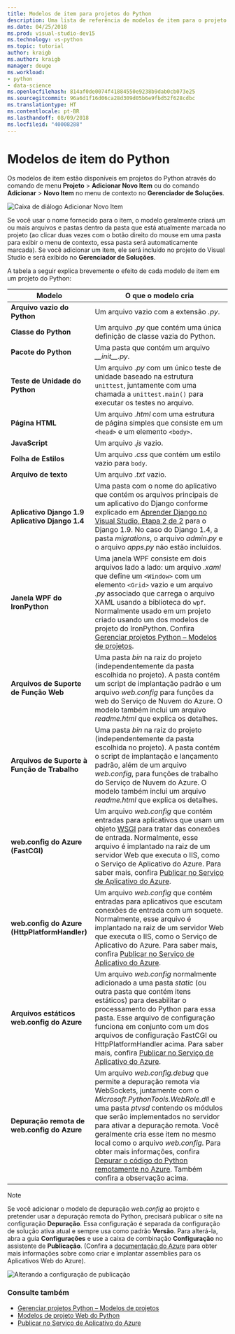 ```yaml
---
title: Modelos de item para projetos do Python
description: Uma lista de referência de modelos de item para o projeto do Python que estão disponíveis na caixa de diálogo Adicionar > Novo Item no Visual Studio.
ms.date: 04/25/2018
ms.prod: visual-studio-dev15
ms.technology: vs-python
ms.topic: tutorial
author: kraigb
ms.author: kraigb
manager: douge
ms.workload:
- python
- data-science
ms.openlocfilehash: 814af0de0074f41884550e9238b9dab0cb073e25
ms.sourcegitcommit: 96a6d1f16d06ca28d309d05b6e9fbd52f628cdbc
ms.translationtype: HT
ms.contentlocale: pt-BR
ms.lasthandoff: 08/09/2018
ms.locfileid: "40008288"
---
```

# <a name="python-item-templates"></a>Modelos de item do Python

Os modelos de item estão disponíveis em projetos do Python através do comando de menu **Projeto** > **Adicionar Novo Item** ou do comando **Adicionar** > **Novo Item** no menu de contexto no **Gerenciador de Soluções**.

![Caixa de diálogo Adicionar Novo Item](media/project-item-templates.png)

Se você usar o nome fornecido para o item, o modelo geralmente criará um ou mais arquivos e pastas dentro da pasta que está atualmente marcada no projeto (ao clicar duas vezes com o botão direito do mouse em uma pasta para exibir o menu de contexto, essa pasta será automaticamente marcada). Se você adicionar um item, ele será incluído no projeto do Visual Studio e será exibido no **Gerenciador de Soluções**.

A tabela a seguir explica brevemente o efeito de cada modelo de item em um projeto do Python:

| Modelo | O que o modelo cria |
| --- | --- |
| **Arquivo vazio do Python** | Um arquivo vazio com a extensão *.py*. |
| **Classe do Python** | Um arquivo *.py* que contém uma única definição de classe vazia do Python. |
| **Pacote do Python** | Uma pasta que contém um arquivo *\_\_init\_\_.py*. |
| **Teste de Unidade do Python** | Um arquivo *.py* com um único teste de unidade baseado na estrutura `unittest`, juntamente com uma chamada a `unittest.main()` para executar os testes no arquivo. |
| **Página HTML** | Um arquivo *.html* com uma estrutura de página simples que consiste em um `<head>` e um elemento `<body>`. |
| **JavaScript** | Um arquivo *.js* vazio. |
| **Folha de Estilos** | Um arquivo *.css* que contém um estilo vazio para `body`. |
| **Arquivo de texto** | Um arquivo *.txt* vazio. |
| **Aplicativo Django 1.9**<br/>**Aplicativo Django 1.4** | Uma pasta com o nome do aplicativo que contém os arquivos principais de um aplicativo do Django conforme explicado em [Aprender Django no Visual Studio, Etapa 2 de 2](learn-django-in-visual-studio-step-02-create-an-app.md#step-2-1-create-an-app-with-a-default-structure) para o Django 1.9. No caso do Django 1.4, a pasta *migrations*, o arquivo *admin.py* e o arquivo *apps.py* não estão incluídos. |
| **Janela WPF do IronPython** | Uma janela WPF consiste em dois arquivos lado a lado: um arquivo *.xaml* que define um `<Window>` com um elemento `<Grid>` vazio e um arquivo *.py* associado que carrega o arquivo XAML usando a biblioteca do `wpf`. Normalmente usado em um projeto criado usando um dos modelos de projeto do IronPython. Confira [Gerenciar projetos Python – Modelos de projetos](managing-python-projects-in-visual-studio.md#project-templates). |
| **Arquivos de Suporte de Função Web** | Uma pasta *bin* na raiz do projeto (independentemente da pasta escolhida no projeto). A pasta contém um script de implantação padrão e um arquivo *web.config* para funções da web do Serviço de Nuvem do Azure. O modelo também inclui um arquivo *readme.html* que explica os detalhes. |
| **Arquivos de Suporte à Função de Trabalho** | Uma pasta *bin* na raiz do projeto (independentemente da pasta escolhida no projeto). A pasta contém o script de implantação e lançamento padrão, além de um arquivo *web.config*, para funções de trabalho do Serviço de Nuvem do Azure. O modelo também inclui um arquivo *readme.html* que explica os detalhes. |
| **web.config do Azure (FastCGI)** | Um arquivo *web.config* que contém entradas para aplicativos que usam um objeto [WSGI](https://wsgi.readthedocs.io/en/latest/) para tratar das conexões de entrada. Normalmente, esse arquivo é implantado na raiz de um servidor Web que executa o IIS, como o Serviço de Aplicativo do Azure. Para saber mais, confira [Publicar no Serviço de Aplicativo do Azure](publishing-python-web-applications-to-azure-from-visual-studio.md). |
| **web.config do Azure (HttpPlatformHandler)** | Um arquivo *web.config* que contém entradas para aplicativos que escutam conexões de entrada com um soquete. Normalmente, esse arquivo é implantado na raiz de um servidor Web que executa o IIS, como o Serviço de Aplicativo do Azure. Para saber mais, confira [Publicar no Serviço de Aplicativo do Azure](publishing-python-web-applications-to-azure-from-visual-studio.md). |
| **Arquivos estáticos web.config do Azure** | Um arquivo *web.config* normalmente adicionado a uma pasta *static* (ou outra pasta que contém itens estáticos) para desabilitar o processamento do Python para essa pasta. Esse arquivo de configuração funciona em conjunto com um dos arquivos de configuração FastCGI ou HttpPlatformHandler acima. Para saber mais, confira [Publicar no Serviço de Aplicativo do Azure](publishing-python-web-applications-to-azure-from-visual-studio.md). |
| **Depuração remota de web.config do Azure** | Um arquivo *web.config.debug* que permite a depuração remota via WebSockets, juntamente com o *Microsoft.PythonTools.WebRole.dll* e uma pasta *ptvsd* contendo os módulos que serão implementados no servidor para ativar a depuração remota. Você geralmente cria esse item no mesmo local como o arquivo *web.config*. Para obter mais informações, confira [Depurar o código do Python remotamente no Azure](debugging-remote-python-code-on-azure.md). Também confira a observação acima. |

> [!Note]
> Se você adicionar o modelo de depuração *web.config* ao projeto e pretender usar a depuração remota do Python, precisará publicar o site na configuração **Depuração**. Essa configuração é separada da configuração de solução ativa atual e sempre usa como padrão **Versão**. Para alterá-la, abra a guia **Configurações** e use a caixa de combinação **Configuração** no assistente de **Publicação**. (Confira a [documentação do Azure](https://azure.microsoft.com/develop/python/) para obter mais informações sobre como criar e implantar assemblies para os Aplicativos Web do Azure).
>
> ![Alterando a configuração de publicação](media/template-web-publish-config.png)

### <a name="see-also"></a>Consulte também

- [Gerenciar projetos Python – Modelos de projetos](managing-python-projects-in-visual-studio.md#project-templates)
- [Modelos de projeto Web do Python](python-web-application-project-templates.md)
- [Publicar no Serviço de Aplicativo do Azure](publishing-python-web-applications-to-azure-from-visual-studio.md)